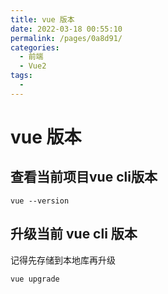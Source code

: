 ```yaml
---
title: vue 版本
date: 2022-03-18 00:55:10
permalink: /pages/0a8d91/
categories:
  - 前端
  - Vue2
tags:
  - 
---
```

# vue 版本

## 查看当前项目vue cli版本

```shell
vue --version
```



## 升级当前 vue cli 版本

记得先存储到本地库再升级

```shell
vue upgrade
```





